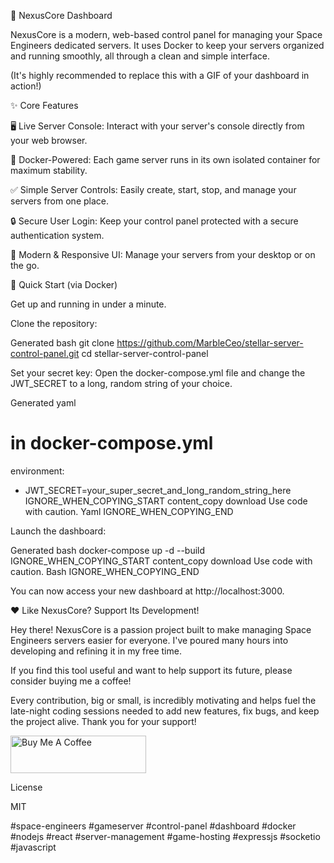 🚀 NexusCore Dashboard

NexusCore is a modern, web-based control panel for managing your Space Engineers dedicated servers. It uses Docker to keep your servers organized and running smoothly, all through a clean and simple interface.

(It's highly recommended to replace this with a GIF of your dashboard in action!)

✨ Core Features

🖥️ Live Server Console: Interact with your server's console directly from your web browser.

🐳 Docker-Powered: Each game server runs in its own isolated container for maximum stability.

✅ Simple Server Controls: Easily create, start, stop, and manage your servers from one place.

🔒 Secure User Login: Keep your control panel protected with a secure authentication system.

📱 Modern & Responsive UI: Manage your servers from your desktop or on the go.

🚀 Quick Start (via Docker)

Get up and running in under a minute.

Clone the repository:

Generated bash
git clone https://github.com/MarbleCeo/stellar-server-control-panel.git
cd stellar-server-control-panel


Set your secret key:
Open the docker-compose.yml file and change the JWT_SECRET to a long, random string of your choice.

Generated yaml
# in docker-compose.yml
environment:
  - JWT_SECRET=your_super_secret_and_long_random_string_here
IGNORE_WHEN_COPYING_START
content_copy
download
Use code with caution.
Yaml
IGNORE_WHEN_COPYING_END

Launch the dashboard:

Generated bash
docker-compose up -d --build
IGNORE_WHEN_COPYING_START
content_copy
download
Use code with caution.
Bash
IGNORE_WHEN_COPYING_END

You can now access your new dashboard at http://localhost:3000.

❤️ Like NexusCore? Support Its Development!

Hey there! NexusCore is a passion project built to make managing Space Engineers servers easier for everyone. I've poured many hours into developing and refining it in my free time.

If you find this tool useful and want to help support its future, please consider buying me a coffee!

Every contribution, big or small, is incredibly motivating and helps fuel the late-night coding sessions needed to add new features, fix bugs, and keep the project alive. Thank you for your support!

<a href="https://www.buymeacoffee.com/your_username" target="_blank">
<img src="https://cdn.buymeacoffee.com/buttons/v2/default-yellow.png" alt="Buy Me A Coffee" style="height: 60px !important;width: 217px !important;">
</a>

License

MIT

#space-engineers #gameserver #control-panel #dashboard #docker #nodejs #react #server-management #game-hosting #expressjs #socketio #javascript

